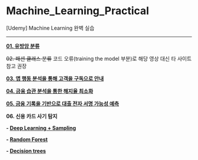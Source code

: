 # Machine_Learning_Practical
[Udemy] Machine Learning 완벽 실습

---

**[01. 유방암 분류](https://github.com/hamsterjoa/Machine_Learning_Practical/blob/main/Breast_Cancer_classification.ipynb)**

~~02. 패션 클래스 분류~~ 코드 오류(training the model 부분)로 해당 영상 대신 타 사이트 참고 권장

**[03. 앱 행동 분석을 통해 고객을 구독으로 안내](https://github.com/hamsterjoa/Machine_Learning_Practical/blob/main/Directing_customers_to_subscription_through_app_behavior_analysis.ipynb)**

**[04. 금융 습관 분석을 통한 해지율 최소화](https://github.com/hamsterjoa/Machine_Learning_Practical/blob/main/Minimizing_churn_rate_through_analysis_of_financial_habits.ipynb)**

**[05. 금융 기록을 기반으로 대출 전자 서명 가능성 예측](https://github.com/hamsterjoa/Machine_Learning_Practical/blob/main/Predicting_the_likelihood_of_e_signing_a_loan_based_on_financial_history.ipynb)**

**06. 신용 카드 사기 탐지**

**- [Deep Learning + Sampling](https://github.com/hamsterjoa/Machine_Learning_Practical/blob/main/Credit_card_fraud_detection_by_DeepLearning.ipynb)**

**- [Random Forest](https://github.com/hamsterjoa/Machine-Learning_Practical/blob/main/Credit_card_fraud_detection_by_RandomForest.ipynb)**

**- [Decision trees](https://github.com/hamsterjoa/Machine_Learning_Practical/blob/main/Credit_card_fraud_detection_by_Decisiontrees.ipynb)**
